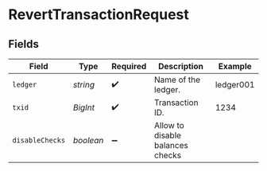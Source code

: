 # RevertTransactionRequest


## Fields

| Field                            | Type                             | Required                         | Description                      | Example                          |
| -------------------------------- | -------------------------------- | -------------------------------- | -------------------------------- | -------------------------------- |
| `ledger`                         | *string*                         | :heavy_check_mark:               | Name of the ledger.              | ledger001                        |
| `txid`                           | *BigInt*                         | :heavy_check_mark:               | Transaction ID.                  | 1234                             |
| `disableChecks`                  | *boolean*                        | :heavy_minus_sign:               | Allow to disable balances checks |                                  |
